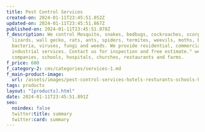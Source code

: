 ```yaml
---
title: Pest Control Services
created-on: 2024-01-11T23:45:51.852Z
updated-on: 2024-01-11T23:45:51.867Z
published-on: 2024-01-11T23:45:51.878Z
f_description: We control Mosquito, snakes, bedbugs, cockroaches, scorpions,
  lizards, wall gecko, rats, ants, spiders, termites, weevils, moths, Beatles,
  bacteria, viruses, fungi and weeds. We provide residential, commercial and
  industrial services. Contact us for inspection and free estimate." we work for
  companies, schools, hospitals, churches, restaurants and farms.
f_price: 600
f_category-2: cms/categories/services-1.md
f_main-product-image:
  url: /assets/images/pest-control-services-hotels-resturants-schools-hospitals-cocroaches-termites-gotogh.com-ants-rats-mites-accra-ghana-dodowa-nsawam-oyarifa-abokobi-adenta-madina-mosquitos-weeds-snakes-lizards-wall-gekos-ants..jpg
tags: products
layout: "[products].html"
date: 2024-01-11T23:45:51.891Z
seo:
  noindex: false
  twitter:title: summary
  twitter:card: summary
---
```

